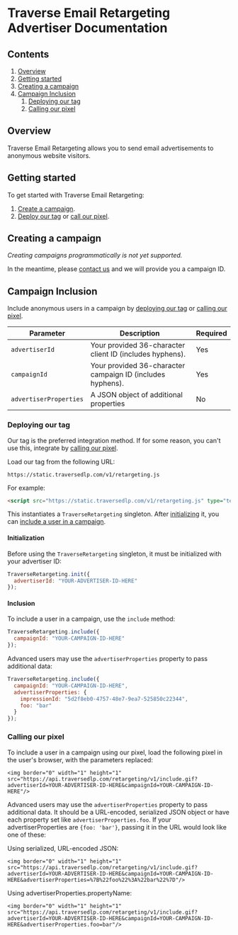 # Traverse Email Retargeting Advertiser Documentation

## Contents

  1. [Overview](#overview)
  2. [Getting started](#getting-started)
  3. [Creating a campaign](#creating-a-campaign)
  4. [Campaign Inclusion](#campaign-inclusion)
     1. [Deploying our tag](#deploying-our-tag)
     2. [Calling our pixel](#calling-our-pixel)

## Overview

Traverse Email Retargeting allows you to send email advertisements to anonymous website visitors.

## Getting started

To get started with Traverse Email Retargeting:

 1. [Create a campaign](#creating-a-campaign).
 2. [Deploy our tag](#deploying-our-tag) or [call our pixel](#calling-our-pixel).

## Creating a campaign

*Creating campaigns programmatically is not yet supported.*

In the meantime, please <a href="mailto:Traverse Operations <operations@traversedlp.com>">contact us</a> and we will provide you a campaign ID.

## Campaign Inclusion

Include anonymous users in a campaign by [deploying our tag](#deploying-our-tag) or [calling our pixel](#calling-our-pixel).

| Parameter    | Description | Required |
| ------------ |------------ | -------- |
| `advertiserId` | Your provided 36-character client ID (includes hyphens). | Yes |
| `campaignId` | Your provided 36-character campaign ID (includes hyphens). | Yes |
| `advertiserProperties` | A JSON object of additional properties | No |

### Deploying our tag

Our tag is the preferred integration method. If for some reason, you can't use this, integrate by [calling our pixel](#calling-our-pixel).

Load our tag from the following URL:
```
https://static.traversedlp.com/v1/retargeting.js
```

For example:
```html
<script src="https://static.traversedlp.com/v1/retargeting.js" type="text/javascript"></script>
```

This instantiates a `TraverseRetargeting` singleton. After [initializing](#initialization) it, you can [include a user in a campaign](#inclusion). 

#### Initialization

Before using the `TraverseRetargeting` singleton, it must be initialized with your advertiser ID:

```javascript
TraverseRetargeting.init({
  advertiserId: "YOUR-ADVERTISER-ID-HERE"
});
```

#### Inclusion

To include a user in a campaign, use the `include` method:

```javascript
TraverseRetargeting.include({
  campaignId: "YOUR-CAMPAIGN-ID-HERE"
});
```

Advanced users may use the `advertiserProperties` property to pass additional data:

```javascript
TraverseRetargeting.include({
  campaignId: "YOUR-CAMPAIGN-ID-HERE",
  advertiserProperties: {
    impressionId: "5d2f8eb0-4757-48e7-9ea7-525850c22344",
    foo: "bar"
  }
});
```

### Calling our pixel

To include a user in a campaign using our pixel, load the following pixel in the user's browser, with the parameters replaced:

```
<img border="0" width="1" height="1" src="https://api.traversedlp.com/retargeting/v1/include.gif?advertiserId=YOUR-ADVERTISER-ID-HERE&campaignId=YOUR-CAMPAIGN-ID-HERE"/>
```

Advanced users may use the `advertiserProperties` property to pass additional data. It should be a URL-encoded, serialized JSON object or have each property set like `advertiserProperties.foo`. If your advertiserProperties are `{foo: 'bar'}`, passing it in the URL would look like one of these:

Using serialized, URL-encoded JSON:
```
<img border="0" width="1" height="1" src="https://api.traversedlp.com/retargeting/v1/include.gif?advertiserId=YOUR-ADVERTISER-ID-HERE&campaignId=YOUR-CAMPAIGN-ID-HERE&advertiserProperties=%7B%22foo%22%3A%22bar%22%7D"/>
```

Using advertiserProperties.propertyName:
```
<img border="0" width="1" height="1" src="https://api.traversedlp.com/retargeting/v1/include.gif?advertiserId=YOUR-ADVERTISER-ID-HERE&campaignId=YOUR-CAMPAIGN-ID-HERE&advertiserProperties.foo=bar"/>
```
